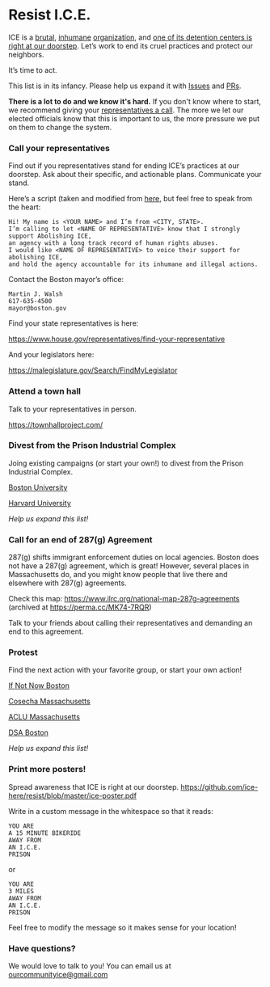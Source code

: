 # Resist I.C.E.

ICE is a [brutal](https://www.bostonmagazine.com/news/2019/07/02/ayanna-pressley-migrant-detention-centers-texas/), [inhumane](https://www.theatlantic.com/politics/archive/2019/07/border-patrols-oversight-sick-migrant-children/593224/) [organization](https://www.aclu.org/press-releases/aclu-obtains-documents-showing-widespread-abuse-child-immigrants-us-custody), and [one of its detention centers is right at our doorstep](https://www.ice.gov/detention-facility/suffolk-county-house-corrections-south-bay). Let’s work to end its cruel practices and protect our neighbors.

It’s time to act.

This list is in its infancy. Please help us expand it with [Issues](https://github.com/ice-here/resist/issues) and [PRs](https://github.com/ice-here/resist/pulls).


**There is a lot to do and we know it's hard.**
If you don't know where to start, we recommend giving your [representatives a call](#call-your-representatives). The more we let our elected officials know that this is important to us, the more pressure we put on them to change the system.

### Call your representatives
Find out if you representatives stand for ending ICE’s practices at our doorstep. Ask about their specific, and actionable plans. Communicate your stand.

Here’s a script (taken and modified from [here](https://breakice.org/), but feel free to speak from the heart:

```
Hi! My name is <YOUR NAME> and I’m from <CITY, STATE>. 
I’m calling to let <NAME OF REPRESENTATIVE> know that I strongly support Abolishing ICE, 
an agency with a long track record of human rights abuses. 
I would like <NAME OF REPRESENTATIVE> to voice their support for abolishing ICE, 
and hold the agency accountable for its inhumane and illegal actions.
```

Contact the Boston mayor’s office:
```
Martin J. Walsh
617-635-4500 
mayor@boston.gov
```

Find your state representatives is here:

https://www.house.gov/representatives/find-your-representative

And your legislators here:

https://malegislature.gov/Search/FindMyLegislator

### Attend a town hall
Talk to your representatives in person.

https://townhallproject.com/ 

### Divest from the Prison Industrial Complex

Joing existing campaigns (or start your own!) to divest from the Prison Industrial Complex.

[Boston University](https://www.facebook.com/BUStudentsAgainstMassIncarceration/)

[Harvard University](https://harvardprisondivest.org/)

*Help us expand this list!*

### Call for an end of 287(g) Agreement
287(g) shifts immigrant enforcement duties on local agencies. 
Boston does not have a 287(g) agreement, which is great! However, several places in Massachusetts do, and you might know people that live there and elsewhere with 287(g) agreements.

Check this map: https://www.ilrc.org/national-map-287g-agreements (archived at https://perma.cc/MK74-7RQR)

Talk to your friends about calling their representatives and demanding an end to this agreement.

### Protest
Find the next action with your favorite group, or start your own action!

[If Not Now Boston](https://www.facebook.com/ifnotnowboston/events/)

[Cosecha Massachusetts](https://www.facebook.com/pg/cosechaenmassachusetts/events/)

[ACLU Massachusetts](https://www.facebook.com/pg/aclumass/events/)

[DSA Boston](https://www.facebook.com/pg/BostonDSA/events/)

*Help us expand this list!*


### Print more posters!
Spread awareness that ICE is right at our doorstep.
https://github.com/ice-here/resist/blob/master/ice-poster.pdf

Write in a custom message in the whitespace so that it reads:
```
YOU ARE
A 15 MINUTE BIKERIDE
AWAY FROM 
AN I.C.E.
PRISON
```
or 

```
YOU ARE
3 MILES
AWAY FROM 
AN I.C.E.
PRISON
```

Feel free to modify the message so it makes sense for your location!
  
### Have questions?

We would love to talk to you! You can email us at ourcommunityice@gmail.com



